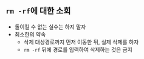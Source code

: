 ## `rm -rf`에 대한 소회 
+ 돌이킬 수 없는 실수는 하지 말자
+ 최소한의 약속
    + 삭제 대상경로까지 먼저 이동한 뒤, 실제 삭제를 하자
    + `rm -rf` 뒤에 경로를 입력하여 삭제하는 것은 금지
